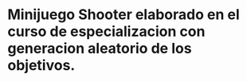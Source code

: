 # Minijuego Shooter elaborado en el curso de especializacion con generacion aleatorio de los objetivos.
